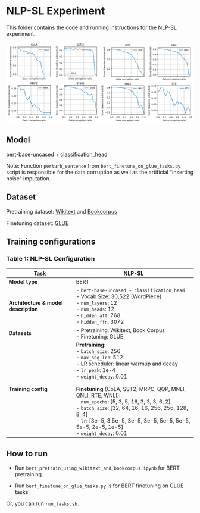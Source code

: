 # NLP-SL Experiment
This folder contains the code and running instructions for the NLP-SL experiment.

![NLP-SL](../assets/data_corruption_effect_nlp_details.png "GLUE tasks")


## Model
bert-base-uncased + classification_head

Note: 
Function ```perturb_sentence``` from ```bert_finetune_on_glue_tasks.py``` script is responsible for the data corruption as well as the artificial "inserting noise" imputation.


## Dataset
Pretraining dataset: 
[Wikitext](https://huggingface.co/datasets/Salesforce/wikitext) and [Bookcorpus](https://huggingface.co/datasets/bookcorpus/bookcorpus)

Finetuning dataset: [GLUE](https://huggingface.co/datasets/glue)


## Training configurations
### Table 1: NLP-SL Configuration

| Task                     | NLP-SL                                                                                             |
|--------------------------|----------------------------------------------------------------------------------------------------|
| **Model type**           | BERT                                                                                               |
| **Architecture & model description** | - `bert-base-uncased + classification_head`  <br> - Vocab Size: 30,522 (WordPiece)  <br> - `num_layers`: 12  <br> - `num_heads`: 12  <br> - `hidden_att`: 768  <br> - `hidden_ffn`: 3072 |
| **Datasets**             | - Pretraining: Wikitext, Book Corpus  <br> - Finetuning: GLUE                                      |
| **Training config**      | **Pretraining**:  <br> - `batch_size`: 256  <br> - `max_seq_len`: 512  <br> - LR scheduler: linear warmup and decay  <br> - `lr_peak`: 1e-4  <br> - `weight_decay`: 0.01  <br><br> **Finetuning** (CoLA, SST2, MRPC, QQP, MNLI, QNLI, RTE, WNLI):  <br> - `num_epochs`: [5, 3, 5, 16, 3, 3, 3, 6, 2]  <br> - `batch_size`: [32, 64, 16, 16, 256, 256, 128, 8, 4]  <br> - `lr`: [3e-5, 3.5e-5, 3e-5, 3e-5, 5e-5, 5e-5, 5e-5, 2e-5, 1e-5]  <br> - `weight_decay`: 0.01 |


## How to run
 - Run ```bert_pretrain_using_wikitext_and_bookcorpus.ipynb``` for BERT pretraining.


 - Run ```bert_finetune_on_glue_tasks.py``` is for BERT finetuning on GLUE tasks.

Or, you can run ```run_tasks.sh```.